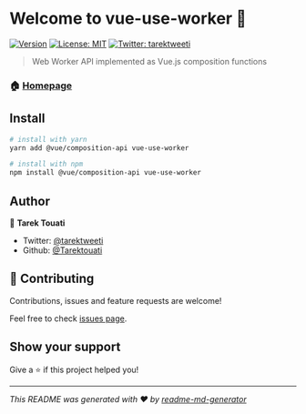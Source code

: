# Welcome to vue-use-worker 👋
[![Version](https://img.shields.io/npm/v/vue-use-worker.svg)](https://www.npmjs.com/package/vue-use-worker)
[![License: MIT](https://img.shields.io/badge/License-MIT-yellow.svg)](#)
[![Twitter: tarektweeti](https://img.shields.io/twitter/follow/tarektweeti.svg?style=social)](https://twitter.com/tarektweeti)

> Web Worker API implemented as Vue.js composition functions

### 🏠 [Homepage](https://github.com/Tarektouati/vue-use-worker)

## Install

```sh
# install with yarn
yarn add @vue/composition-api vue-use-worker

# install with npm
npm install @vue/composition-api vue-use-worker
```

## Author

👤 **Tarek Touati**

* Twitter: [@tarektweeti](https://twitter.com/tarektweeti)
* Github: [@Tarektouati](https://github.com/Tarektouati)

## 🤝 Contributing

Contributions, issues and feature requests are welcome!

Feel free to check [issues page](https://github.com/Tarektouati/vue-use-worker/issues). 

## Show your support

Give a ⭐️ if this project helped you!


***
_This README was generated with ❤️ by [readme-md-generator](https://github.com/kefranabg/readme-md-generator)_